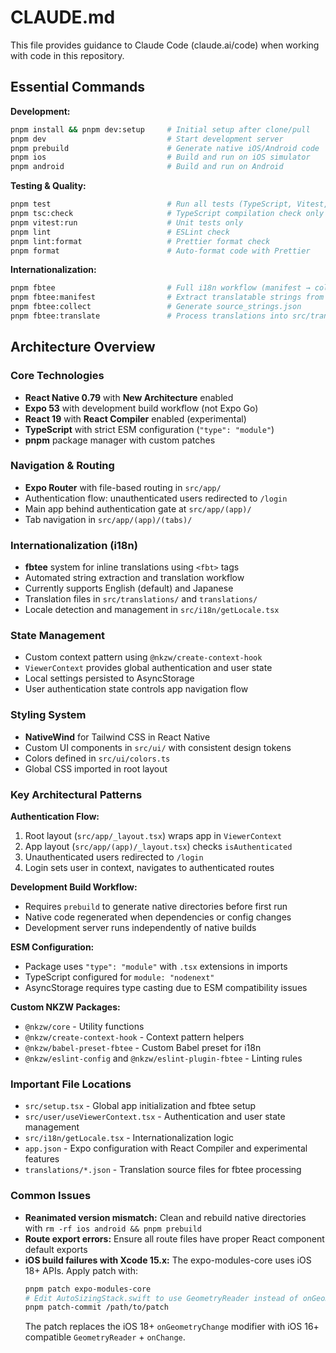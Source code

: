 # CLAUDE.md

This file provides guidance to Claude Code (claude.ai/code) when working with code in this repository.

## Essential Commands

**Development:**
```bash
pnpm install && pnpm dev:setup     # Initial setup after clone/pull
pnpm dev                           # Start development server
pnpm prebuild                      # Generate native iOS/Android code
pnpm ios                           # Build and run on iOS simulator
pnpm android                       # Build and run on Android
```

**Testing & Quality:**
```bash
pnpm test                          # Run all tests (TypeScript, Vitest, ESLint, Prettier)
pnpm tsc:check                     # TypeScript compilation check only
pnpm vitest:run                    # Unit tests only
pnpm lint                          # ESLint check
pnpm lint:format                   # Prettier format check
pnpm format                        # Auto-format code with Prettier
```

**Internationalization:**
```bash
pnpm fbtee                         # Full i18n workflow (manifest → collect → translate)
pnpm fbtee:manifest                # Extract translatable strings from src/
pnpm fbtee:collect                 # Generate source_strings.json
pnpm fbtee:translate               # Process translations into src/translations/
```

## Architecture Overview

### Core Technologies
- **React Native 0.79** with **New Architecture** enabled
- **Expo 53** with development build workflow (not Expo Go)
- **React 19** with **React Compiler** enabled (experimental)
- **TypeScript** with strict ESM configuration (`"type": "module"`)
- **pnpm** package manager with custom patches

### Navigation & Routing
- **Expo Router** with file-based routing in `src/app/`
- Authentication flow: unauthenticated users redirected to `/login`
- Main app behind authentication gate at `src/app/(app)/`
- Tab navigation in `src/app/(app)/(tabs)/`

### Internationalization (i18n)
- **fbtee** system for inline translations using `<fbt>` tags
- Automated string extraction and translation workflow
- Currently supports English (default) and Japanese
- Translation files in `src/translations/` and `translations/`
- Locale detection and management in `src/i18n/getLocale.tsx`

### State Management
- Custom context pattern using `@nkzw/create-context-hook`
- `ViewerContext` provides global authentication and user state
- Local settings persisted to AsyncStorage
- User authentication state controls app navigation flow

### Styling System
- **NativeWind** for Tailwind CSS in React Native
- Custom UI components in `src/ui/` with consistent design tokens
- Colors defined in `src/ui/colors.ts`
- Global CSS imported in root layout

### Key Architectural Patterns

**Authentication Flow:**
1. Root layout (`src/app/_layout.tsx`) wraps app in `ViewerContext`
2. App layout (`src/app/(app)/_layout.tsx`) checks `isAuthenticated`
3. Unauthenticated users redirected to `/login`
4. Login sets user in context, navigates to authenticated routes

**Development Build Workflow:**
- Requires `prebuild` to generate native directories before first run
- Native code regenerated when dependencies or config changes
- Development server runs independently of native builds

**ESM Configuration:**
- Package uses `"type": "module"` with `.tsx` extensions in imports
- TypeScript configured for `module: "nodenext"`
- AsyncStorage requires type casting due to ESM compatibility issues

**Custom NKZW Packages:**
- `@nkzw/core` - Utility functions
- `@nkzw/create-context-hook` - Context pattern helpers
- `@nkzw/babel-preset-fbtee` - Custom Babel preset for i18n
- `@nkzw/eslint-config` and `@nkzw/eslint-plugin-fbtee` - Linting rules

### Important File Locations
- `src/setup.tsx` - Global app initialization and fbtee setup
- `src/user/useViewerContext.tsx` - Authentication and user state management
- `src/i18n/getLocale.tsx` - Internationalization logic
- `app.json` - Expo configuration with React Compiler and experimental features
- `translations/*.json` - Translation source files for fbtee processing

### Common Issues
- **Reanimated version mismatch:** Clean and rebuild native directories with `rm -rf ios android && pnpm prebuild`
- **Route export errors:** Ensure all route files have proper React component default exports
- **iOS build failures with Xcode 15.x:** The expo-modules-core uses iOS 18+ APIs. Apply patch with:
  ```bash
  pnpm patch expo-modules-core
  # Edit AutoSizingStack.swift to use GeometryReader instead of onGeometryChange
  pnpm patch-commit /path/to/patch
  ```
  The patch replaces the iOS 18+ `onGeometryChange` modifier with iOS 16+ compatible `GeometryReader` + `onChange`.